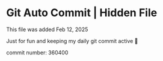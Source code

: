 # Git Auto Commit | Hidden File

This file was added Feb 12, 2025

Just for fun and keeping my daily git commit active 🤪

commit number: 360400
